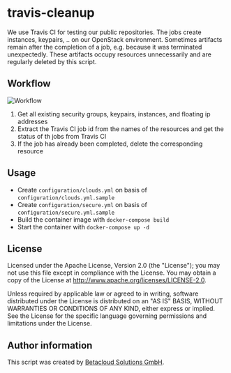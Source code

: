 # travis-cleanup

We use Travis CI for testing our public repositories. The jobs create instances, keypairs, ..
on our OpenStack environment. Sometimes artifacts remain after the completion of a job, e.g.
because it was terminated unexpectedly. These artifacts occupy resources unnecessarily and
are regularly deleted by this script.

Workflow
--------

![Workflow](https://raw.githubusercontent.com/osism/travis-cleanup/master/images/workflow.png)

1. Get all existing security groups, keypairs, instances, and floating ip addresses
2. Extract the Travis CI job id from the names of the resources and get the status of th
   jobs from Travis CI
3. If the job has already been completed, delete the corresponding resource

Usage
-----

* Create `configuration/clouds.yml` on basis of `configuration/clouds.yml.sample`
* Create `configuration/secure.yml` on basis of `configuration/secure.yml.sample`
* Build the container image with `docker-compose build`
* Start the container with `docker-compose up -d`

License
-------

Licensed under the Apache License, Version 2.0 (the "License");
you may not use this file except in compliance with the License.
You may obtain a copy of the License at http://www.apache.org/licenses/LICENSE-2.0.

Unless required by applicable law or agreed to in writing, software
distributed under the License is distributed on an "AS IS" BASIS,
WITHOUT WARRANTIES OR CONDITIONS OF ANY KIND, either express or implied.
See the License for the specific language governing permissions and
limitations under the License.

Author information
------------------

This script was created by [Betacloud Solutions GmbH](https://betacloud-solutions.de).
